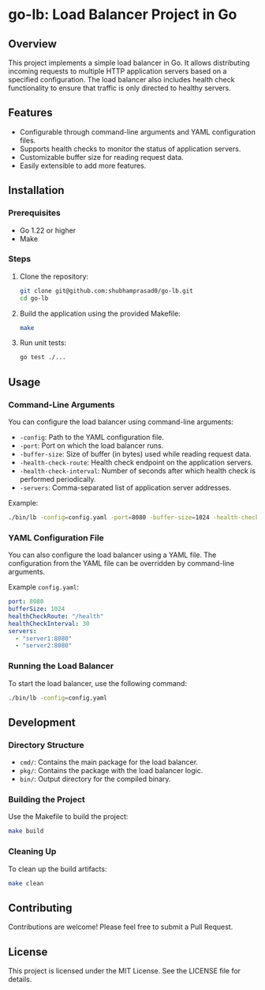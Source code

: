 # go-lb: Load Balancer Project in Go

## Overview

This project implements a simple load balancer in Go. It allows distributing incoming requests to multiple HTTP application servers based on a specified configuration. The load balancer also includes health check functionality to ensure that traffic is only directed to healthy servers.

## Features

- Configurable through command-line arguments and YAML configuration files.
- Supports health checks to monitor the status of application servers.
- Customizable buffer size for reading request data.
- Easily extensible to add more features.

## Installation

### Prerequisites

- Go 1.22 or higher
- Make

### Steps

1. Clone the repository:
   ```sh
   git clone git@github.com:shubhamprasad0/go-lb.git
   cd go-lb
   ```

2. Build the application using the provided Makefile:
   ```sh
   make
   ```

3. Run unit tests:
   ```sh
   go test ./...
   ```

## Usage

### Command-Line Arguments

You can configure the load balancer using command-line arguments:

- `-config`: Path to the YAML configuration file.
- `-port`: Port on which the load balancer runs.
- `-buffer-size`: Size of buffer (in bytes) used while reading request data.
- `-health-check-route`: Health check endpoint on the application servers.
- `-health-check-interval`: Number of seconds after which health check is performed periodically.
- `-servers`: Comma-separated list of application server addresses.

Example:
```sh
./bin/lb -config=config.yaml -port=8080 -buffer-size=1024 -health-check-route=/health -health-check-interval=30 -servers=server1:8080,server2:8080
```

### YAML Configuration File

You can also configure the load balancer using a YAML file. The configuration from the YAML file can be overridden by command-line arguments.

Example `config.yaml`:
```yaml
port: 8080
bufferSize: 1024
healthCheckRoute: "/health"
healthCheckInterval: 30
servers:
  - "server1:8080"
  - "server2:8080"
```

### Running the Load Balancer

To start the load balancer, use the following command:

```sh
./bin/lb -config=config.yaml
```

## Development

### Directory Structure

- `cmd/`: Contains the main package for the load balancer.
- `pkg/`: Contains the package with the load balancer logic.
- `bin/`: Output directory for the compiled binary.

### Building the Project

Use the Makefile to build the project:

```sh
make build
```

### Cleaning Up

To clean up the build artifacts:

```sh
make clean
```

## Contributing

Contributions are welcome! Please feel free to submit a Pull Request.

## License

This project is licensed under the MIT License. See the LICENSE file for details. 